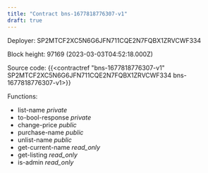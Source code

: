 ```yaml
---
title: "Contract bns-1677818776307-v1"
draft: true
---
```

Deployer: SP2MTCF2XC5N6G6JFN711CQE2N7FQBX1ZRVCWF334


 



Block height: 97169 (2023-03-03T04:52:18.000Z)

Source code: {{<contractref "bns-1677818776307-v1" SP2MTCF2XC5N6G6JFN711CQE2N7FQBX1ZRVCWF334 bns-1677818776307-v1>}}

Functions:

* list-name _private_
* to-bool-response _private_
* change-price _public_
* purchase-name _public_
* unlist-name _public_
* get-current-name _read_only_
* get-listing _read_only_
* is-admin _read_only_
